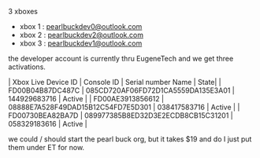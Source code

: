3 xboxes

- xbox 1 : pearlbuckdev0@outlook.com
- xbox 2 : pearlbuckdev2@outlook.com
- xbox 3 : pearlbuckdev1@outlook.com

the developer account is currently thru EugeneTech and we get three activations.

| Xbox Live Device ID | Console ID | Serial number	Name | State|
| FD00B04B87DC487C | 085CD720AF06FD72D1CA5559DA135E3A01 | 144929683716 | Active |
| FD00AE3913856612 | 08888E7A528F49DAD15B12C54FD7E5D301 | 038417583716 | Active |
| FD00730BEA82BA7D | 089977385B8ED32D3E2ECDB8CB15C31201 | 058329183616 | Active |

we could / should start the pearl buck org, but it takes $19 and do I just put them under ET for now.
